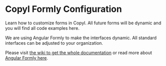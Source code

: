 # Copyl Formly Configuration
Learn how to customize forms in Copyl. All future forms will be dynamic and you will find all code examples here.

We are using Angular Formly to make the interfaces dynamic. All standard interfaces can be adjusted to your organization.

Please visit <a href='https://github.com/Copyl/copylFormlyConfiguration/wiki'>the wiki to get the whole documentation</a> or read more about <a href="http://angular-formly.com/">Angular Formly here</a>.
